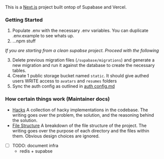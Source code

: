 This is a [Next.js](https://nextjs.org) project built ontop of Supabase and Vercel.

### Getting Started
1. Populate .env with the necessary .env variables. You can duplicate .env.example to see whats up.
2. ...npm stuff

_If you are starting from a clean supabse project. Proceed with the following_

3. Delete previous migration files (`/supabase/migrations`) and generate a new migration and run it against the database to create the necessary tables.
4. Create 1 public storage bucket named `static`. It should give authed users WRITE access to `avatars` and `resumes` folders
5. Sync the auth config as outlined in [auth config.md](/docs/auth%20config.md)

### How certain things work (Maintainer docs)

+ [Hacks](/docs/hacks.md)
    A collection of hacky implementations in the codebase. The writing goes over the problem, the solution, and the reasoning behind the solution.
+ [File Structure](/docs/components%20&%20file-structure.md)
    A breakdown of the file structure of the project. The writing goes over the purpose of each directory and the files within them. Obvious design choices are ignored.

+ [ ] TODO: document infra
    - redis + supabse